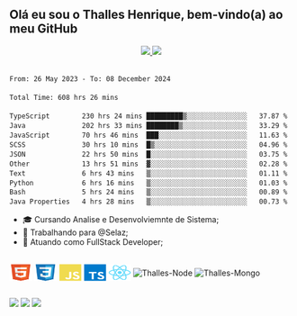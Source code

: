 ## Olá eu sou o Thalles Henrique, bem-vindo(a) ao meu GitHub

<div align="center">
  <a href="https://github.com/Thalles-HsA">
  <img height="180em" src="https://github-readme-stats.vercel.app/api?username=Thalles-HsA&show_icons=true&theme=radical&include_all_commits=true&count_private=true"/>
  <img height="180em" src="https://github-readme-stats.vercel.app/api/top-langs/?username=Thalles-HsA&exclude_repo=github-readme-stats,Pong,Freeway-JS&langs_count=5&theme=radical"/>
</div><br>
  
  <!--START_SECTION:waka-->

```txt
From: 26 May 2023 - To: 08 December 2024

Total Time: 608 hrs 26 mins

TypeScript        230 hrs 24 mins █████████▒░░░░░░░░░░░░░░░   37.87 %
Java              202 hrs 33 mins ████████▒░░░░░░░░░░░░░░░░   33.29 %
JavaScript        70 hrs 46 mins  ███░░░░░░░░░░░░░░░░░░░░░░   11.63 %
SCSS              30 hrs 10 mins  █▒░░░░░░░░░░░░░░░░░░░░░░░   04.96 %
JSON              22 hrs 50 mins  █░░░░░░░░░░░░░░░░░░░░░░░░   03.75 %
Other             13 hrs 51 mins  ▓░░░░░░░░░░░░░░░░░░░░░░░░   02.28 %
Text              6 hrs 43 mins   ▒░░░░░░░░░░░░░░░░░░░░░░░░   01.11 %
Python            6 hrs 16 mins   ▒░░░░░░░░░░░░░░░░░░░░░░░░   01.03 %
Bash              5 hrs 24 mins   ▒░░░░░░░░░░░░░░░░░░░░░░░░   00.89 %
Java Properties   4 hrs 28 mins   ▒░░░░░░░░░░░░░░░░░░░░░░░░   00.73 %
```

<!--END_SECTION:waka-->

  - 🎓 Cursando Analise e Desenvolviemnte de Sistema;
  - 🌱 Trabalhando para @Selaz;
  - 🎯 Atuando como FullStack Developer;
 
<div style="display: inline_block"><br>
  <img align="center" alt="Thalles-HTML" height="30" width="40" src="https://raw.githubusercontent.com/devicons/devicon/master/icons/html5/html5-original.svg">
  <img align="center" alt="Thalles-CSS" height="30" width="40" src="https://raw.githubusercontent.com/devicons/devicon/master/icons/css3/css3-original.svg">
  <img align="center" alt="Thalles-Js" height="30" width="40" src="https://raw.githubusercontent.com/devicons/devicon/master/icons/javascript/javascript-plain.svg">
  <img align="center" alt="Thalles-Ts" height="30" width="40" src="https://raw.githubusercontent.com/devicons/devicon/master/icons/typescript/typescript-plain.svg">
  <img align="center" alt="Thalles-React" height="30" width="40" src="https://raw.githubusercontent.com/devicons/devicon/master/icons/react/react-original.svg">
  <img align="center" alt="Thalles-Node" height="30" width="40" src="https://cdn.jsdelivr.net/gh/devicons/devicon/icons/nodejs/nodejs-original.svg" />
  <img align="center" alt="Thalles-Mongo" height="30" width="40" src="https://cdn.jsdelivr.net/gh/devicons/devicon/icons/mongodb/mongodb-original.svg" />
  
</div>

 ##
  
<div>
  <a href="https://www.linkedin.com/in/thalles-hsa" target="_blank"><img src="https://img.shields.io/badge/-LinkedIn-%230077B5?style=for-the-badge&logo=linkedin&logoColor=white" target="_blank"></a> 
  <a href="https://instagram.com/thalleshsa" target="_blank"><img src="https://img.shields.io/badge/-Instagram-%23E4405F?style=for-the-badge&logo=instagram&logoColor=white" target="_blank"></a>
  <a href = "mailto:thsa.henrique@gmail.com"><img src="https://img.shields.io/badge/-Gmail-%23333?style=for-the-badge&logo=gmail&logoColor=white" target="_blank"></a>
   
</div>
